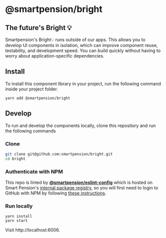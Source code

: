 # @smartpension/bright

## The future's Bright 💡

Smartpension's Bright💡 runs outside of our apps. This allows you to develop UI components in isolation, which can improve component reuse, testability, and development speed. You can build quickly without having to worry about application-specific dependencies.

## Install

To install this component library in your project, run the following command inside your project folder.

```
yarn add @smartpension/bright
```

## Develop

To run and develop the components locally, clone this repository and run the following commands

### Clone

```bash
git clone git@github.com:smartpension/bright.git
cd bright
```

### Authenticate with NPM

This repo is linted by [**@smartpension/eslint-config**](https://github.com/smartpension/eslint-config) which is hosted on Smart Pension's [internal package registry](https://github.com/orgs/smartpension/packages), so you will first need to login to GitHub with NPM by following [these instructions](https://smartpension.atlassian.net/wiki/spaces/S3/pages/497778787/Github+Packages).

### Run locally

```
yarn install
yarn start
```

Visit http://localhost:6006.
